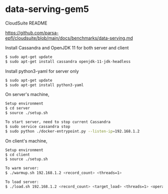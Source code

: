 # data-serving-gem5

CloudSuite README

https://github.com/parsa-epfl/cloudsuite/blob/main/docs/benchmarks/data-serving.md

Install Cassandra and OpenJDK 11 for both server and client
```bash
$ sudo apt-get update
$ sudo apt-get install cassandra openjdk-11-jdk-headless
```

Install python3-yaml for server only
```bash
$ sudo apt-get update
$ sudo apt-get install python3-yaml
```

On server's machine,
```bash
Setup environment
$ cd server
$ source ./setup.sh

To start server, need to stop current Cassandra
$ sudo service cassandra stop
$ sudo python ./docker-entrypoint.py --listen-ip=192.168.1.2
```

On client's machine, 
```bash
Setup environment
$ cd client
$ source ./setup.sh

To warm server:
$ ./warmup.sh 192.168.1.2 <record_count> <threads=1>

To load server:
$ ./load.sh 192.168.1.2 <record_count> <target_load> <threads=1> <operation_count=load * 60>
```
